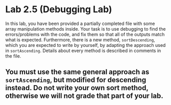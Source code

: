 # Lab 2.5 (Debugging Lab)

In this lab, you have been provided a partially completed file with some array manipulation methods inside. Your task is to use debugging to find the errors/problems with the code, and fix them so that all of the outputs match what is expected. Furthermore, there is a new method, `sortDescending`, which you are expected to write by yourself, by adapting the approach used in `sortAscending`. Details about every method is described in comments in the file. 

## You must use the same general approach as `sortAscending`, but modified for descending instead. Do not write your own sort method, otherwise we will not grade that part of your lab.
